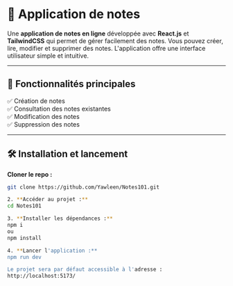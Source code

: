 # 🚀 Application de notes

Une **application de notes en ligne** développée avec **React.js** et **TailwindCSS** qui permet de gérer facilement des notes. Vous pouvez créer, lire, modifier et supprimer des notes. L'application offre une interface utilisateur simple et intuitive.

---

## 🎯 **Fonctionnalités principales**

✅ Création de notes  
✅ Consultation des notes existantes  
✅ Modification des notes  
✅ Suppression des notes  

---

## 🛠️ **Installation et lancement**

**Cloner le repo :**
```bash
git clone https://github.com/Yawleen/Notes101.git

2. **Accéder au projet :**
cd Notes101

3. **Installer les dépendances :**
npm i 
ou 
npm install

4. **Lancer l'application :**
npm run dev

Le projet sera par défaut accessible à l'adresse :
http://localhost:5173/

